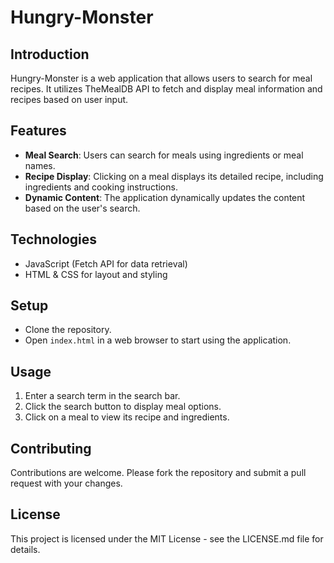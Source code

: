 # Hungry-Monster

## Introduction
Hungry-Monster is a web application that allows users to search for meal recipes. It utilizes TheMealDB API to fetch and display meal information and recipes based on user input.

## Features
- **Meal Search**: Users can search for meals using ingredients or meal names.
- **Recipe Display**: Clicking on a meal displays its detailed recipe, including ingredients and cooking instructions.
- **Dynamic Content**: The application dynamically updates the content based on the user's search.

## Technologies
- JavaScript (Fetch API for data retrieval)
- HTML & CSS for layout and styling

## Setup
- Clone the repository.
- Open `index.html` in a web browser to start using the application.

## Usage
1. Enter a search term in the search bar.
2. Click the search button to display meal options.
3. Click on a meal to view its recipe and ingredients.

## Contributing
Contributions are welcome. Please fork the repository and submit a pull request with your changes.

## License
This project is licensed under the MIT License - see the LICENSE.md file for details.

